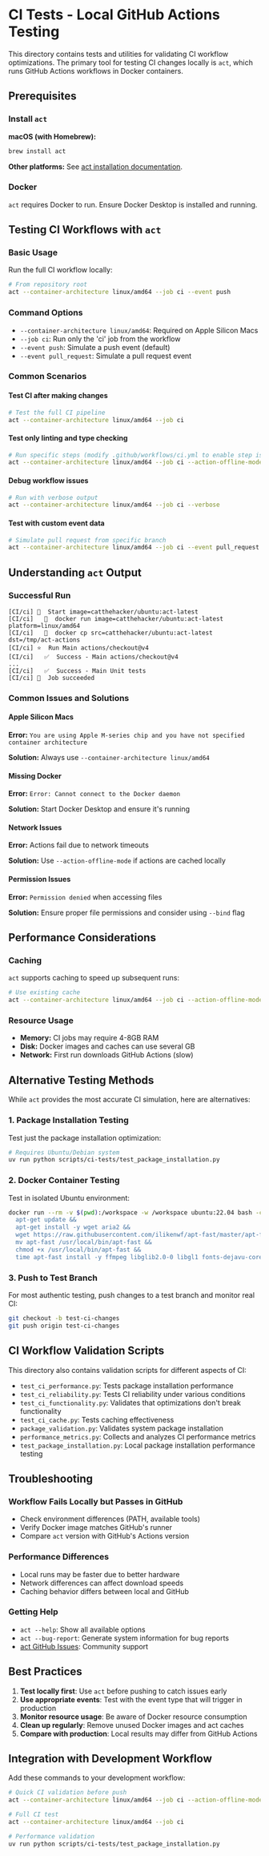# CI Tests - Local GitHub Actions Testing

This directory contains tests and utilities for validating CI workflow optimizations. The primary tool for testing CI changes locally is `act`, which runs GitHub Actions workflows in Docker containers.

## Prerequisites

### Install `act`

**macOS (with Homebrew):**
```bash
brew install act
```

**Other platforms:**
See [act installation documentation](https://github.com/nektos/act#installation).

### Docker

`act` requires Docker to run. Ensure Docker Desktop is installed and running.

## Testing CI Workflows with `act`

### Basic Usage

Run the full CI workflow locally:

```bash
# From repository root
act --container-architecture linux/amd64 --job ci --event push
```

### Command Options

- `--container-architecture linux/amd64`: Required on Apple Silicon Macs
- `--job ci`: Run only the 'ci' job from the workflow
- `--event push`: Simulate a push event (default)
- `--event pull_request`: Simulate a pull request event

### Common Scenarios

#### Test CI after making changes
```bash
# Test the full CI pipeline
act --container-architecture linux/amd64 --job ci
```

#### Test only linting and type checking
```bash
# Run specific steps (modify .github/workflows/ci.yml to enable step isolation)
act --container-architecture linux/amd64 --job ci --action-offline-mode
```

#### Debug workflow issues
```bash
# Run with verbose output
act --container-architecture linux/amd64 --job ci --verbose
```

#### Test with custom event data
```bash
# Simulate pull request from specific branch
act --container-architecture linux/amd64 --job ci --event pull_request --pull-request-branch feature-branch
```

## Understanding `act` Output

### Successful Run
```
[CI/ci] 🚀  Start image=catthehacker/ubuntu:act-latest
[CI/ci]   🐳  docker run image=catthehacker/ubuntu:act-latest platform=linux/amd64
[CI/ci]   🐳  docker cp src=catthehacker/ubuntu:act-latest dst=/tmp/act-actions
[CI/ci] ⭐  Run Main actions/checkout@v4
[CI/ci]   ✅  Success - Main actions/checkout@v4
...
[CI/ci]   ✅  Success - Main Unit tests
[CI/ci] 🏁  Job succeeded
```

### Common Issues and Solutions

#### Apple Silicon Macs
**Error:** `You are using Apple M-series chip and you have not specified container architecture`

**Solution:** Always use `--container-architecture linux/amd64`

#### Missing Docker
**Error:** `Error: Cannot connect to the Docker daemon`

**Solution:** Start Docker Desktop and ensure it's running

#### Network Issues
**Error:** Actions fail due to network timeouts

**Solution:** Use `--action-offline-mode` if actions are cached locally

#### Permission Issues
**Error:** `Permission denied` when accessing files

**Solution:** Ensure proper file permissions and consider using `--bind` flag

## Performance Considerations

### Caching
`act` supports caching to speed up subsequent runs:

```bash
# Use existing cache
act --container-architecture linux/amd64 --job ci --action-offline-mode
```

### Resource Usage
- **Memory:** CI jobs may require 4-8GB RAM
- **Disk:** Docker images and caches can use several GB
- **Network:** First run downloads GitHub Actions (slow)

## Alternative Testing Methods

While `act` provides the most accurate CI simulation, here are alternatives:

### 1. Package Installation Testing
Test just the package installation optimization:

```bash
# Requires Ubuntu/Debian system
uv run python scripts/ci-tests/test_package_installation.py
```

### 2. Docker Container Testing
Test in isolated Ubuntu environment:

```bash
docker run --rm -v $(pwd):/workspace -w /workspace ubuntu:22.04 bash -c '
  apt-get update &&
  apt-get install -y wget aria2 &&
  wget https://raw.githubusercontent.com/ilikenwf/apt-fast/master/apt-fast &&
  mv apt-fast /usr/local/bin/apt-fast &&
  chmod +x /usr/local/bin/apt-fast &&
  time apt-fast install -y ffmpeg libglib2.0-0 libgl1 fonts-dejavu-core'
```

### 3. Push to Test Branch
For most authentic testing, push changes to a test branch and monitor real CI:

```bash
git checkout -b test-ci-changes
git push origin test-ci-changes
```

## CI Workflow Validation Scripts

This directory also contains validation scripts for different aspects of CI:

- `test_ci_performance.py`: Tests package installation performance
- `test_ci_reliability.py`: Tests CI reliability under various conditions
- `test_ci_functionality.py`: Validates that optimizations don't break functionality
- `test_ci_cache.py`: Tests caching effectiveness
- `package_validation.py`: Validates system package installation
- `performance_metrics.py`: Collects and analyzes CI performance metrics
- `test_package_installation.py`: Local package installation performance testing

## Troubleshooting

### Workflow Fails Locally but Passes in GitHub
- Check environment differences (PATH, available tools)
- Verify Docker image matches GitHub's runner
- Compare `act` version with GitHub's Actions version

### Performance Differences
- Local runs may be faster due to better hardware
- Network differences can affect download speeds
- Caching behavior differs between local and GitHub

### Getting Help
- `act --help`: Show all available options
- `act --bug-report`: Generate system information for bug reports
- [act GitHub Issues](https://github.com/nektos/act/issues): Community support

## Best Practices

1. **Test locally first**: Use `act` before pushing to catch issues early
2. **Use appropriate events**: Test with the event type that will trigger in production
3. **Monitor resource usage**: Be aware of Docker resource consumption
4. **Clean up regularly**: Remove unused Docker images and act caches
5. **Compare with production**: Local results may differ from GitHub Actions

## Integration with Development Workflow

Add these commands to your development workflow:

```bash
# Quick CI validation before push
act --container-architecture linux/amd64 --job ci --action-offline-mode

# Full CI test
act --container-architecture linux/amd64 --job ci

# Performance validation
uv run python scripts/ci-tests/test_package_installation.py
```